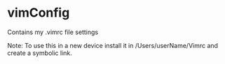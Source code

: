 # vimConfig
Contains my .vimrc file settings

Note: To use this in a new device install it in /Users/userName/Vimrc and create a symbolic link.
